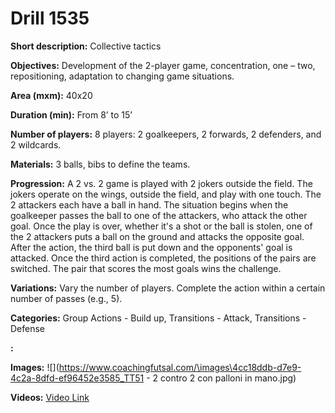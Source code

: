 # Drill 1535

**Short description:**
Collective tactics

**Objectives:**
Development of the 2-player game, concentration, one – two, repositioning, adaptation to changing game situations.

**Area (mxm):**
40x20

**Duration (min):**
From 8’ to 15’

**Number of players:**
8 players: 2 goalkeepers, 2 forwards, 2 defenders, and 2 wildcards.

**Materials:**
3 balls, bibs to define the teams.

**Progression:**
A 2 vs. 2 game is played with 2 jokers outside the field. The jokers operate on the wings, outside the field, and play with one touch. The 2 attackers each have a ball in hand. The situation begins when the goalkeeper passes the ball to one of the attackers, who attack the other goal. Once the play is over, whether it's a shot or the ball is stolen, one of the 2 attackers puts a ball on the ground and attacks the opposite goal. After the action, the third ball is put down and the opponents' goal is attacked. Once the third action is completed, the positions of the pairs are switched. The pair that scores the most goals wins the challenge.

**Variations:**
Vary the number of players. Complete the action within a certain number of passes (e.g., 5).

**Categories:**
Group Actions - Build up, Transitions - Attack, Transitions - Defense

**:**


**Images:**
![](https://www.coachingfutsal.com/\images\4cc18ddb-d7e9-4c2a-8dfd-ef96452e3585_TT51 - 2 contro 2 con palloni in mano.jpg)

**Videos:**
[Video Link](https://www.youtube.com/embed/syHws6doJZQ)

